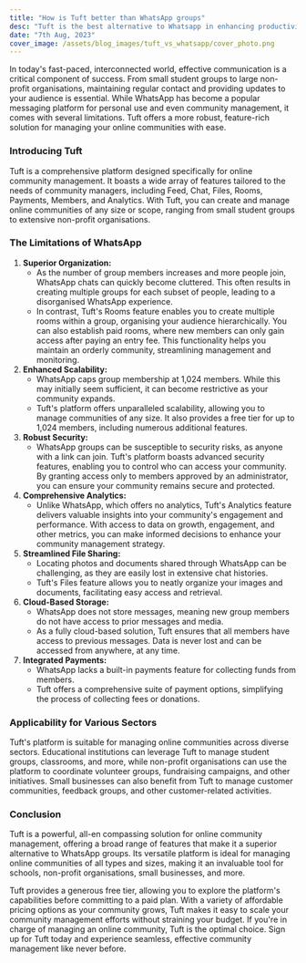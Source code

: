 ```yaml
---
title: "How is Tuft better than WhatsApp groups"
desc: "Tuft is the best alternative to Whatsapp in enhancing productivity of Groups."
date: "7th Aug, 2023"
cover_image: /assets/blog_images/tuft_vs_whatsapp/cover_photo.png
---
```


In today's fast-paced, interconnected world, effective communication is a critical component of success. From small student groups to large non-profit organisations, maintaining regular contact and providing updates to your audience is essential. While WhatsApp has become a popular messaging platform for personal use and even community management, it comes with several limitations. Tuft offers a more robust, feature-rich solution for managing your online communities with ease.

### **Introducing Tuft**

Tuft is a comprehensive platform designed specifically for online community management. It boasts a wide array of features tailored to the needs of community managers, including Feed, Chat, Files, Rooms, Payments, Members, and Analytics. With Tuft, you can create and manage online communities of any size or scope, ranging from small student groups to extensive non-profit organisations.

### **The Limitations of WhatsApp**

1. **Superior Organization:**
   - As the number of group members increases and more people join, WhatsApp chats can quickly become cluttered. This often results in creating multiple groups for each subset of people, leading to a disorganised WhatsApp experience.
   - In contrast, Tuft's Rooms feature enables you to create multiple rooms within a group, organising your audience hierarchically. You can also establish paid rooms, where new members can only gain access after paying an entry fee. This functionality helps you maintain an orderly community, streamlining management and monitoring.
2. **Enhanced Scalability:**
   - WhatsApp caps group membership at 1,024 members. While this may initially seem sufficient, it can become restrictive as your community expands.
   - Tuft's platform offers unparalleled scalability, allowing you to manage communities of any size. It also provides a free tier for up to 1,024 members, including numerous additional features.
3. **Robust Security:**
   - WhatsApp groups can be susceptible to security risks, as anyone with a link can join. Tuft's platform boasts advanced security features, enabling you to control who can access your community. By granting access only to members approved by an administrator, you can ensure your community remains secure and protected.
4. **Comprehensive Analytics:**
   - Unlike WhatsApp, which offers no analytics, Tuft's Analytics feature delivers valuable insights into your community's engagement and performance. With access to data on growth, engagement, and other metrics, you can make informed decisions to enhance your community management strategy.
5. **Streamlined File Sharing:**
   - Locating photos and documents shared through WhatsApp can be challenging, as they are easily lost in extensive chat histories.
   - Tuft's Files feature allows you to neatly organize your images and documents, facilitating easy access and retrieval.
6. **Cloud-Based Storage:**
   - WhatsApp does not store messages, meaning new group members do not have access to prior messages and media.
   - As a fully cloud-based solution, Tuft ensures that all members have access to previous messages. Data is never lost and can be accessed from anywhere, at any time.
7. **Integrated Payments:**
   - WhatsApp lacks a built-in payments feature for collecting funds from members.
   - Tuft offers a comprehensive suite of payment options, simplifying the process of collecting fees or donations.

### **Applicability for Various Sectors**

Tuft's platform is suitable for managing online communities across diverse sectors. Educational institutions can leverage Tuft to manage student groups, classrooms, and more, while non-profit organisations can use the platform to coordinate volunteer groups, fundraising campaigns, and other initiatives. Small businesses can also benefit from Tuft to manage customer communities, feedback groups, and other customer-related activities.

### **Conclusion**

Tuft is a powerful, all-en compassing solution for online community management, offering a broad range of features that make it a superior alternative to WhatsApp groups. Its versatile platform is ideal for managing online communities of all types and sizes, making it an invaluable tool for schools, non-profit organisations, small businesses, and more.

Tuft provides a generous free tier, allowing you to explore the platform's capabilities before committing to a paid plan. With a variety of affordable pricing options as your community grows, Tuft makes it easy to scale your community management efforts without straining your budget. If you're in charge of managing an online community, Tuft is the optimal choice. Sign up for Tuft today and experience seamless, effective community management like never before.
